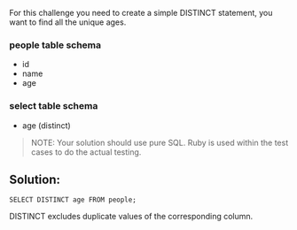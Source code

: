 For this challenge you need to create a simple DISTINCT statement, you want to find all the unique ages.

### people table schema

-   id
-   name
-   age

### select table schema

-   age (distinct)

> NOTE: Your solution should use pure SQL. Ruby is used within the test cases to do the actual testing.

## Solution:

```
SELECT DISTINCT age FROM people;
```

DISTINCT excludes duplicate values ​​of the corresponding column.